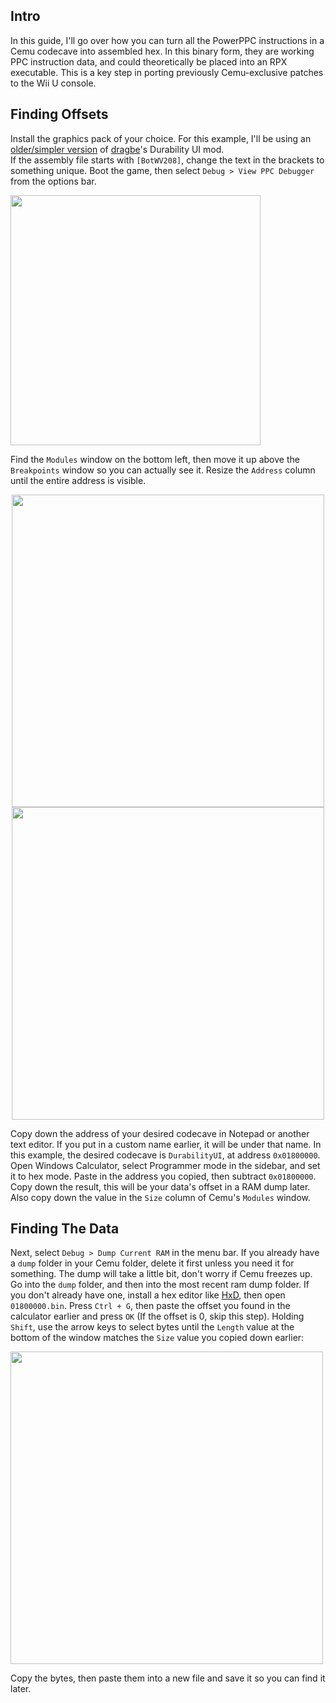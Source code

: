 ## Intro
In this guide, I'll go over how you can turn all the PowerPPC instructions in a Cemu codecave into assembled hex. In this binary form, they are working PPC
instruction data, and could theoretically be placed into an RPX executable.
This is a key step in porting previously Cemu-exclusive patches to the Wii U console.

## Finding Offsets
Install the graphics pack of your choice. For this example, I'll be using an [older/simpler version](https://gamebanana.com/dl/590357) of
[dragbe](https://gamebanana.com/members/1695242)'s Durability UI mod.    
If the assembly file starts with `[BotWV208]`, change the text in the brackets to something unique. Boot the game, then select `Debug > View PPC Debugger`
from the options bar.      

<img src="https://user-images.githubusercontent.com/73564623/177022961-a871138e-988e-442d-98cd-07fc54b19586.png" width="400"/>

Find the `Modules` window on the bottom left, then move it up above the `Breakpoints` window so you can actually see it. Resize the `Address` column until
the entire address is visible.    
<p align="center">
  <img src="https://user-images.githubusercontent.com/73564623/177023078-ea2dff9b-648e-4f38-81f9-f9003934438c.png" width="500">
  <img src="https://user-images.githubusercontent.com/73564623/177023077-f1c9955a-66ec-4d30-aee3-7ef49f547156.png" width="500">
</p>

Copy down the address of your desired codecave in Notepad or another text editor. If you put in a custom name earlier, it will be under that name.
In this example, the desired codecave is `DurabilityUI`, at address `0x01800000`. Open Windows Calculator, select Programmer mode in the sidebar, and
set it to hex mode.
Paste in the address you copied, then subtract `0x01800000`. Copy down the result, this will be your data's offset in a RAM dump later. Also copy down the
value in the `Size` column of Cemu's `Modules` window.

## Finding The Data
Next, select `Debug > Dump Current RAM` in the menu bar. If you already have a `dump` folder in your Cemu folder, delete it first unless you need it for
something. The dump will take a little bit, don't worry if Cemu freezes up. Go into the `dump` folder, and then into the most recent ram dump folder.
If you don't already have one, install a hex editor like [HxD](https://mh-nexus.de/downloads/HxDSetup.zip), then open `01800000.bin`. Press `Ctrl + G`,
then paste the offset you found in the calculator earlier and press `OK` (If the offset is 0, skip this step). Holding `Shift`, use the arrow keys to select
bytes until the `Length` value at the bottom of the window matches the `Size` value you copied down earlier:     

<img src="https://user-images.githubusercontent.com/73564623/177023591-6dba0343-dda7-41de-af68-1182ca363201.png" width="500"/>

Copy the bytes, then paste them into a new file and save it so you can find it later.
